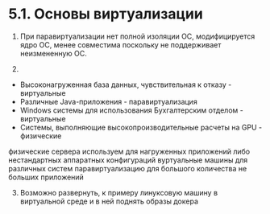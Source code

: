 # 5.1. Основы виртуализации

1. При паравиртуализации нет полной изоляции ОС, модифицируется ядро ОС, менее совместима поскольку не поддерживает неизмененную ОС.

2. 

* Высоконагруженная база данных, чувствительная к отказу - виртуальные
* Различные Java-приложения - паравиртуализация
* Windows системы для использования Бухгалтерским отделом - виртуальные
* Системы, выполняющие высокопроизводительные расчеты на GPU - физические

физические сервера используем для нагруженных приложений либо нестандартных аппаратных конфигураций
вуртуальные машины для различных систем 
паравиртуализацию для большого количества не больших приложений

3. Возможно развернуть, к примеру линуксовую машину в виртуальной среде и в ней поднять образы докера

